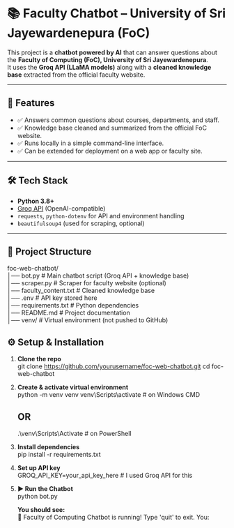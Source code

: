 # 📚 Faculty Chatbot – University of Sri Jayewardenepura (FoC)

This project is a **chatbot powered by AI** that can answer questions about the **Faculty of Computing (FoC), University of Sri Jayewardenepura**.  
It uses the **Groq API (LLaMA models)** along with a **cleaned knowledge base** extracted from the official faculty website.  

---

## 🚀 Features
- ✅ Answers common questions about courses, departments, and staff.  
- ✅ Knowledge base cleaned and summarized from the official FoC website.  
- ✅ Runs locally in a simple command-line interface.  
- ✅ Can be extended for deployment on a web app or faculty site.  

---

## 🛠️ Tech Stack
- **Python 3.8+**  
- [Groq API](https://groq.com/) (OpenAI-compatible)  
- `requests`, `python-dotenv` for API and environment handling  
- `beautifulsoup4` (used for scraping, optional)  

---

## 📂 Project Structure
foc-web-chatbot/  
│── bot.py # Main chatbot script (Groq API + knowledge base)  
│── scraper.py # Scraper for faculty website (optional)  
│── faculty_content.txt # Cleaned knowledge base  
│── .env # API key stored here  
│── requirements.txt # Python dependencies  
│── README.md # Project documentation  
│── venv/ # Virtual environment (not pushed to GitHub)  

## ⚙️ Setup & Installation

1. **Clone the repo**  
   git clone https://github.com/yourusername/foc-web-chatbot.git
   cd foc-web-chatbot

2. **Create & activate virtual environment**  
   python -m venv venv
   venv\Scripts\activate   # on Windows CMD
   ## OR
   .\venv\Scripts\Activate # on PowerShell

3. **Install dependencies**  
   pip install -r requirements.txt

3. **Set up API key**  
   GROQ_API_KEY=your_api_key_here # I used Groq API for this

4. **▶️ Run the Chatbot**  
   python bot.py

   **You should see:**  
   🤖 Faculty of Computing Chatbot is running! Type 'quit' to exit.
   You: